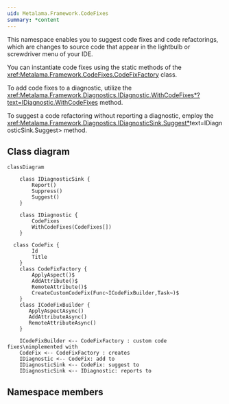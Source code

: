```yaml
---
uid: Metalama.Framework.CodeFixes
summary: *content
---
```


This namespace enables you to suggest code fixes and code refactorings, which are changes to source code that appear in the lightbulb or screwdriver menu of your IDE.

You can instantiate code fixes using the static methods of the <xref:Metalama.Framework.CodeFixes.CodeFixFactory> class.

To add code fixes to a diagnostic, utilize the <xref:Metalama.Framework.Diagnostics.IDiagnostic.WithCodeFixes*?text=IDiagnostic.WithCodeFixes> method.

To suggest a code refactoring without reporting a diagnostic, employ the <xref:Metalama.Framework.Diagnostics.IDiagnosticSink.Suggest*>text=IDiagnosticSink.Suggest> method.

## Class diagram

```mermaid
classDiagram

    class IDiagnosticSink {
        Report()
        Suppress()
        Suggest()
    }

    class IDiagnostic {
        CodeFixes
        WithCodeFixes(CodeFixes[])
    }

  class CodeFix {
        Id
        Title
    }
    class CodeFixFactory {
        ApplyAspect()$
        AddAttribute()$
        RemoteAttribute()$
        CreateCustomCodeFix(Func~ICodeFixBuilder,Task~)$
    }
    class ICodeFixBuilder {
       ApplyAspectAsync()
       AddAttributeAsync()
       RemoteAttributeAsync()
    }

    ICodeFixBuilder <-- CodeFixFactory : custom code fixes\nimplemented with
    CodeFix <-- CodeFixFactory : creates
    IDiagnostic <-- CodeFix: add to
    IDiagnosticSink <-- CodeFix: suggest to
    IDiagnosticSink <-- IDiagnostic: reports to
```

## Namespace members

